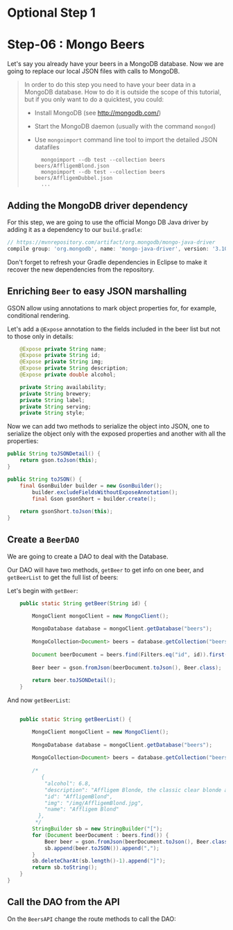 # Optional Step 1 

# Step-06 : Mongo Beers

Let's say you already have your beers in a MongoDB database. Now we are going to replace our local JSON files with calls to MongoDB.

> In order to do this step you need to have your beer data in a MongoDB database.
> How to do it is outside the scope of this tutorial, but if you only want to do a quicktest, you could:
>
> - Install MongoDB (see http://mongodb.com/)
> - Start the MongoDB daemon (usually with the command `mongod`)
> - Use `mongoimport` command line tool to import the detailed JSON datafiles
>
>    ```
>      mongoimport --db test --collection beers beers/AffligemBlond.json
>      mongoimport --db test --collection beers beers/AffligemDubbel.json
>      ...
>   ```  

## Adding the MongoDB driver dependency

For this step, we are going to use the official Mongo DB Java driver by adding it as a dependency to our `build.gradle`:

```groovy
// https://mvnrepository.com/artifact/org.mongodb/mongo-java-driver
compile group: 'org.mongodb', name: 'mongo-java-driver', version: '3.10.2'
```

Don't forget to refresh your Gradle dependencies in Eclipse to make it recover
the new dependencies from the  repository.

## Enriching `Beer` to easy JSON marshalling

GSON allow using annotations to mark object properties for, for example, conditional rendering.

Let's add a `@Expose` annotation to the fields included in the beer list but not to those only in details:

```java
	@Expose private String name;
	@Expose private String id;
	@Expose private String img;
	@Expose private String description;
	@Expose private double alcohol;

	private String availability;
	private String brewery;
	private String label;
	private String serving;
	private String style;
```

Now we can add two methods to serialize the object into JSON, one to serialize the object only with the exposed properties and another with all the properties:

```java
public String toJSONDetail() {
	return gson.toJson(this);		
}

public String toJSON() {
	final GsonBuilder builder = new GsonBuilder();
		builder.excludeFieldsWithoutExposeAnnotation();
		final Gson gsonShort = builder.create();
	
	return gsonShort.toJson(this);
}
```

## Create a `BeerDAO`

We are going to create a DAO to deal with the Database.

Our DAO will have two methods, `getBeer` to get info on one beer, and `getBeerList` to get the full list of beers:

Let's begin with `getBeer`:

```java
	public static String getBeer(String id) {

		MongoClient mongoClient = new MongoClient();
		
		MongoDatabase database = mongoClient.getDatabase("beers");
		
		MongoCollection<Document> beers = database.getCollection("beers");
		
		Document beerDocument = beers.find(Filters.eq("id", id)).first();
		
		Beer beer = gson.fromJson(beerDocument.toJson(), Beer.class);
		
		return beer.toJSONDetail();
	}
```

And now `getBeerList`:

```java
	
	public static String getBeerList() {

		MongoClient mongoClient = new MongoClient();
		
		MongoDatabase database = mongoClient.getDatabase("beers");
		
		MongoCollection<Document> beers = database.getCollection("beers");
				
		/*
		   {
		    "alcohol": 6.8,
		    "description": "Affligem Blonde, the classic clear blonde abbey ale, with a gentle roundness and 6.8% alcohol. Low on bitterness, it is eminently drinkable.",
		    "id": "AffligemBlond",
		    "img": "/img/AffligemBlond.jpg",
		    "name": "Affligem Blond"
		  },
		 */
		StringBuilder sb = new StringBuilder("[");
		for (Document beerDocument : beers.find()) {
			Beer beer = gson.fromJson(beerDocument.toJson(), Beer.class);			
			sb.append(beer.toJSON()).append(",");		
		}
		sb.deleteCharAt(sb.length()-1).append("]");
		return sb.toString();
	}
}
```

## Call the DAO from the API

On the `BeersAPI` change the route methods to call the DAO:

```java

```
